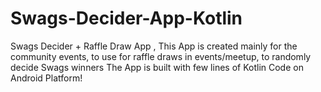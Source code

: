 # Swags-Decider-App-Kotlin
Swags Decider + Raffle Draw App , This App is created mainly for the community events, to use for raffle draws in events/meetup, to randomly decide Swags winners
The App is built with few lines of Kotlin Code on Android Platform!
